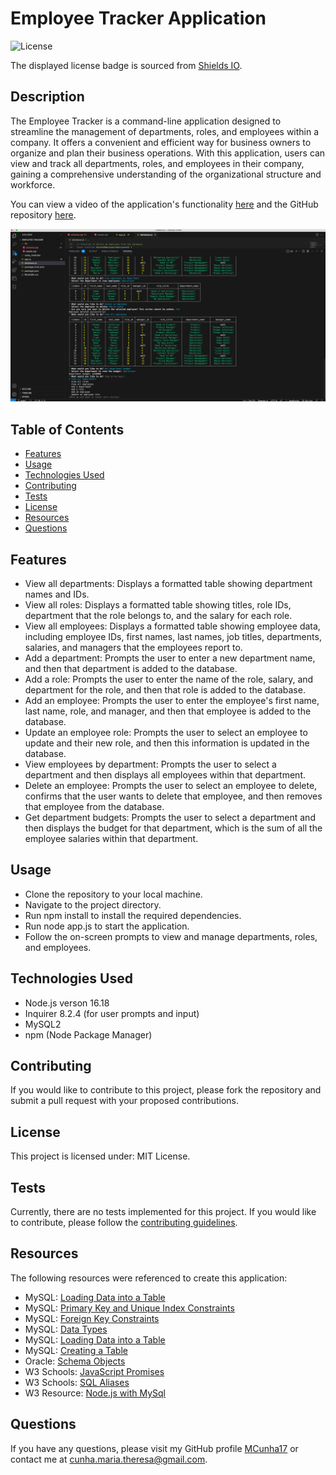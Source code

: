 # Employee Tracker Application

![License](https://img.shields.io/badge/license-MIT%20License-blue.svg)

The displayed license badge is sourced from <a href="https://shields.io/category/license">Shields IO</a>.

## Description
The Employee Tracker is a command-line application designed to streamline the management of departments, roles, and employees within a company. It offers a convenient and efficient way for business owners to organize and plan their business operations. With this application, users can view and track all departments, roles, and employees in their company, gaining a comprehensive understanding of the organizational structure and workforce.

You can view a video of the application's functionality [here](https://drive.google.com/file/d/1sINT3tKlzLKeQ9XV1bZpjn8mwkw0_9Py/view?usp=sharing) and the GitHub repository [here](https://github.com/MCunha17/employee-tracker).

![Screenshot of application](/assets/images/employee-tracker-image.png)

## Table of Contents
* [Features](#features)
* [Usage](#usage)
* [Technologies Used](#technologies-used)
* [Contributing](#contributing)
* [Tests](#tests)
* [License](#license)
* [Resources](#resources)
* [Questions](#questions)

## Features
* View all departments: Displays a formatted table showing department names and IDs.
* View all roles: Displays a formatted table showing titles, role IDs, department that the role belongs to, and the salary for each role.
* View all employees: Displays a formatted table showing employee data, including employee IDs, first names, last names, job titles, departments, salaries, and managers that the employees report to.
* Add a department: Prompts the user to enter a new department name, and then that department is added to the database.
* Add a role: Prompts the user to enter the name of the role, salary, and department for the role, and then that role is added to the database.
* Add an employee: Prompts the user to enter the employee's first name, last name, role, and manager, and then that employee is added to the database.
* Update an employee role: Prompts the user to select an employee to update and their new role, and then this information is updated in the database.
* View employees by department: Prompts the user to select a department and then displays all employees within that department.
* Delete an employee: Prompts the user to select an employee to delete, confirms that the user wants to delete that employee, and then removes that employee from the database.
* Get department budgets: Prompts the user to select a department and then displays the budget for that department, which is the sum of all the employee salaries within that department.

## Usage
* Clone the repository to your local machine.
* Navigate to the project directory.
* Run npm install to install the required dependencies.
* Run node app.js to start the application.
* Follow the on-screen prompts to view and manage departments, roles, and employees.

## Technologies Used
* Node.js verson 16.18
* Inquirer 8.2.4 (for user prompts and input)
* MySQL2
* npm (Node Package Manager)

## Contributing
If you would like to contribute to this project, please fork the repository and submit a pull request with your proposed contributions.

## License
This project is licensed under: MIT License.

## Tests
Currently, there are no tests implemented for this project. If you would like to contribute, please follow the [contributing guidelines](#contributing).

## Resources
The following resources were referenced to create this application:
* MySQL: [Loading Data into a Table](https://dev.mysql.com/doc/refman/8.0/en/loading-tables.html)
* MySQL: [Primary Key and Unique Index Constraints](https://dev.mysql.com/doc/refman/8.0/en/constraint-primary-key.html)
* MySQL: [Foreign Key Constraints](https://dev.mysql.com/doc/refman/8.0/en/create-table-foreign-keys.html)
* MySQL: [Data Types](https://dev.mysql.com/doc/refman/8.0/en/data-types.html)
* MySQL: [Loading Data into a Table](https://dev.mysql.com/doc/refman/8.0/en/loading-tables.html)
* MySQL: [Creating a Table](https://developer.mozilla.org/en-US/docs/Web/JavaScript/Reference/Statements/async_function)
* Oracle: [Schema Objects](https://docs.oracle.com/cd/B19306_01/server.102/b14220/schema.htm)
* W3 Schools: [JavaScript Promises](https://www.w3schools.com/js/js_promise.asp)
* W3 Schools: [SQL Aliases](https://www.w3schools.com/sql/sql_alias.asp)
* W3 Resource: [Node.js with MySql](https://www.w3resource.com/node.js/nodejs-mysql.php)


## Questions
If you have any questions, please visit my GitHub profile [MCunha17](https://github.com/MCunha17) or contact me at cunha.maria.theresa@gmail.com.